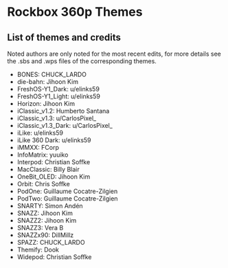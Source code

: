 # Rockbox 360p Themes

## List of themes and credits
Noted authors are only noted for the most recent edits, for more details see the .sbs and .wps files of the corresponding themes.

- BONES: CHUCK\_LARDO
- die-bahn: Jihoon Kim
- FreshOS-Y1\_Dark: u/elinks59
- FreshOS-Y1\_Light: u/elinks59
- Horizon: Jihoon Kim
- iClassic\_v1.2: Humberto Santana
- iClassic\_v1.3: u/CarlosPixel\_
- iClassic\_v1.3_Dark: u/CarlosPixel\_
- iLike: u/elinks59
- iLike 360 Dark: u/elinks59
- iMMXX: FCorp
- InfoMatrix: yuuiko
- Interpod: Christian Soffke
- MacClassic: Billy Blair
- OneBit\_OLED: Jihoon Kim
- Orbit: Chris Soffke
- PodOne: Guillaume Cocatre-Zilgien
- PodTwo: Guillaume Cocatre-Zilgien
- SNARTY: Simon Andén
- SNAZZ: Jihoon Kim
- SNAZZ2: Jihoon Kim
- SNAZZ3: Vera B
- SNAZZx90: DillMillz
- SPAZZ: CHUCK\_LARDO
- Themify: Dook
- Widepod: Christian Soffke

